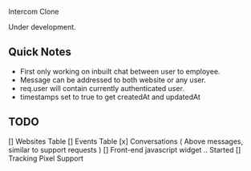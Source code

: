 Intercom Clone

Under development.

## Quick Notes
 
 - First only working on inbuilt chat between user to employee.
 - Message can be addressed to both website or any user.
 - req.user will contain currently authenticated user.
 - timestamps set to true to get createdAt and updatedAt

## TODO
	
[] Websites Table
[] Events Table
[x] Conversations ( Above messages, similar to support requests )
[] Front-end javascript widget .. Started
[] Tracking Pixel Support